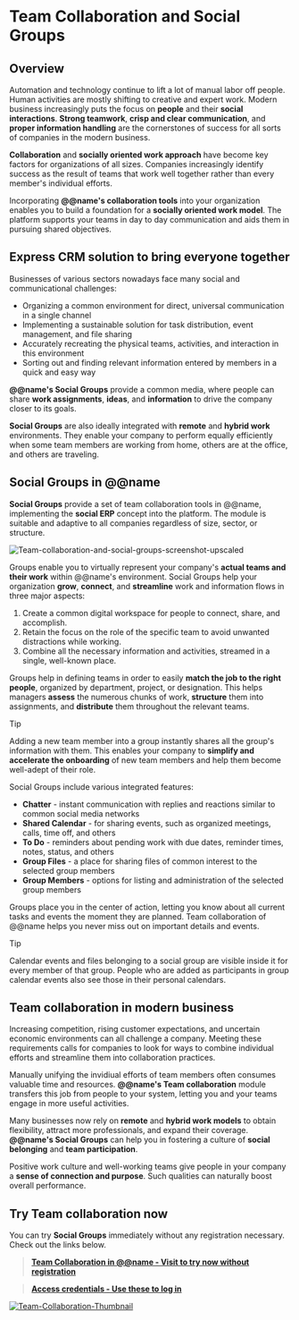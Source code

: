 # Team Collaboration and Social Groups

## Overview

Automation and technology continue to lift a lot of manual labor off people. 
Human activities are mostly shifting to creative and expert work. 
Modern business increasingly puts the focus on **people** and their **social interactions**. 
**Strong teamwork**, **crisp and clear communication**, and **proper information handling** are the cornerstones of success for all sorts of companies in the modern business. 

**Collaboration** and **socially oriented work approach** have become key factors for organizations of all sizes. 
Companies increasingly identify success as the result of teams that work well together rather than every member's individual efforts.  

Incorporating **@@name's collaboration tools** into your organization enables you to build a foundation for a **socially oriented work model**. 
The platform supports your teams in day to day communication and aids them in pursuing shared objectives. 

## Express CRM solution to bring everyone together

Businesses of various sectors nowadays face many social and communicational challenges:  

* Organizing a common environment for direct, universal communication in a single channel
* Implementing a sustainable solution for task distribution, event management, and file sharing 
* Accurately recreating the physical teams, activities, and interaction in this environment 
* Sorting out and finding relevant information entered by members in a quick and easy way 

**@@name's Social Groups** provide a common media, where people can share **work assignments**, **ideas**, and **information** to drive the company closer to its goals.  

**Social Groups** are also ideally integrated with **remote** and **hybrid work** environments. 
They enable your company to perform equally efficiently when some team members are working from home, others are at the office, and others are traveling. 

## Social Groups in @@name

**Social Groups** provide a set of team collaboration tools in @@name, implementing the **social ERP** concept into the platform. 
The module is suitable and adaptive to all companies regardless of size, sector, or structure.  

![Team-collaboration-and-social-groups-screenshot-upscaled](https://user-images.githubusercontent.com/106669250/234564887-b7b05300-5307-4d4e-af00-6ba4d392527f.png)

Groups enable you to virtually represent your company's **actual teams and their work** within @@name's environment. 
Social Groups help your organization **grow**, **connect**, and **streamline** work and information flows in three major aspects:  

1. Create a common digital workspace for people to connect, share, and accomplish. 
2. Retain the focus on the role of the specific team to avoid unwanted distractions while working. 
3. Combine all the necessary information and activities, streamed in a single, well-known place. 

Groups help in defining teams in order to easily **match the job to the right people**, organized by department, project, or designation. 
This helps managers **assess** the numerous chunks of work, **structure** them into assignments, and **distribute** them throughout the relevant teams.  

> [!TIP]
> Adding a new team member into a group instantly shares all the group's information with them. 
> This enables your company to **simplify and accelerate the onboarding** of new team members and help them become well-adept of their role.  

Social Groups include various integrated features:  

* **Chatter** - instant communication with replies and reactions similar to common social media networks 
* **Shared Calendar** - for sharing events, such as organized meetings, calls, time off, and others 
* **To Do** - reminders about pending work with due dates, reminder times, notes, status, and others 
* **Group Files** - a place for sharing files of common interest to the selected group members 
* **Group Members** - options for listing and administration of the selected group members 

Groups place you in the center of action, letting you know about all current tasks and events the moment they are planned. 
Team collaboration of @@name helps you never miss out on important details and events.  

> [!TIP]
> Calendar events and files belonging to a social group are visible inside it for every member of that group. 
> People who are added as participants in group calendar events also see those in their personal calendars.

## Team collaboration in modern business

Increasing competition, rising customer expectations, and uncertain economic environments can all challenge a company. 
Meeting these requirements calls for companies to look for ways to combine individual efforts and streamline them into collaboration practices.  

Manually unifying the invidiual efforts of team members often consumes valuable time and resources. 
**@@name's Team collaboration** module transfers this job from people to your system, letting you and your teams engage in more useful activities.  

Many businesses now rely on **remote** and **hybrid work models** to obtain flexibility, attract more professionals, and expand their coverage. 
**@@name's Social Groups** can help you in fostering a culture of **social belonging** and **team participation**.  

Positive work culture and well-working teams give people in your company a **sense of connection and purpose**. 
Such qualities can naturally boost overall performance.  

## Try Team collaboration now

You can try **Social Groups** immediately without any registration necessary. 
Check out the links below.  

> **[Team Collaboration in @@name - Visit to try now without registration](https://testdb.my.erp.net/cl/groups/Communities_Social_Groups(cc78900f-b0a3-4761-865f-96cdd1927213)?section=calendar)**  

> **[Access credentials - Use these to log in](~/information/try-our-system.md)**  

[![Team-Collaboration-Thumbnail](https://user-images.githubusercontent.com/106669250/234641681-b65802bc-f5a5-408a-8bfd-c8401bd83556.png)](https://testdb.my.erp.net/cl/groups/Communities_Social_Groups(cc78900f-b0a3-4761-865f-96cdd1927213)?section=calendar)  

